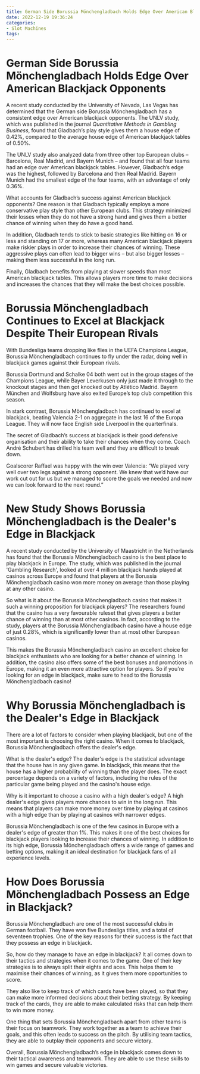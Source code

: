```yaml
---
title: German Side Borussia Mönchengladbach Holds Edge Over American Blackjack Opponents
date: 2022-12-19 19:36:24
categories:
- Slot Machines
tags:
---
```



#  German Side Borussia Mönchengladbach Holds Edge Over American Blackjack Opponents

A recent study conducted by the University of Nevada, Las Vegas has determined that the German side Borussia Mönchengladbach has a consistent edge over American blackjack opponents. The UNLV study, which was published in the journal _Quantitative Methods in Gambling Business_, found that Gladbach’s play style gives them a house edge of 0.42%, compared to the average house edge of American blackjack tables of 0.50%.

The UNLV study also analyzed data from three other top European clubs – Barcelona, Real Madrid, and Bayern Munich – and found that all four teams had an edge over American blackjack tables. However, Gladbach’s edge was the highest, followed by Barcelona and then Real Madrid. Bayern Munich had the smallest edge of the four teams, with an advantage of only 0.36%.

What accounts for Gladbach’s success against American blackjack opponents? One reason is that Gladbach typically employs a more conservative play style than other European clubs. This strategy minimized their losses when they do not have a strong hand and gives them a better chance of winning when they do have a good hand.

In addition, Gladbach tends to stick to basic strategies like hitting on 16 or less and standing on 17 or more, whereas many American blackjack players make riskier plays in order to increase their chances of winning. These aggressive plays can often lead to bigger wins – but also bigger losses – making them less successful in the long run.

Finally, Gladbach benefits from playing at slower speeds than most American blackjack tables. This allows players more time to make decisions and increases the chances that they will make the best choices possible.

#  Borussia Mönchengladbach Continues to Excel at Blackjack Despite Their European Rivals

With Bundesliga teams dropping like flies in the UEFA Champions League, Borussia Mönchengladbach continues to fly under the radar, doing well in blackjack games against their European rivals.

Borussia Dortmund and Schalke 04 both went out in the group stages of the Champions League, while Bayer Leverkusen only just made it through to the knockout stages and then got knocked out by Atlético Madrid. Bayern München and Wolfsburg have also exited Europe’s top club competition this season.

In stark contrast, Borussia Mönchengladbach has continued to excel at blackjack, beating Valencia 2-1 on aggregate in the last 16 of the Europa League. They will now face English side Liverpool in the quarterfinals.

The secret of Gladbach’s success at blackjack is their good defensive organisation and their ability to take their chances when they come. Coach André Schubert has drilled his team well and they are difficult to break down.

Goalscorer Raffael was happy with the win over Valencia: “We played very well over two legs against a strong opponent. We knew that we’d have our work cut out for us but we managed to score the goals we needed and now we can look forward to the next round.”

#  New Study Shows Borussia Mönchengladbach is the Dealer's Edge in Blackjack 

A recent study conducted by the University of Maastricht in the Netherlands has found that the Borussia Mönchengladbach casino is the best place to play blackjack in Europe. The study, which was published in the journal 'Gambling Research', looked at over 4 million blackjack hands played at casinos across Europe and found that players at the Borussia Mönchengladbach casino won more money on average than those playing at any other casino.

So what is it about the Borussia Mönchengladbach casino that makes it such a winning proposition for blackjack players? The researchers found that the casino has a very favourable ruleset that gives players a better chance of winning than at most other casinos. In fact, according to the study, players at the Borussia Mönchengladbach casino have a house edge of just 0.28%, which is significantly lower than at most other European casinos.

This makes the Borussia Mönchengladbach casino an excellent choice for blackjack enthusiasts who are looking for a better chance of winning. In addition, the casino also offers some of the best bonuses and promotions in Europe, making it an even more attractive option for players. So if you're looking for an edge in blackjack, make sure to head to the Borussia Mönchengladbach casino!

#  Why Borussia Mönchengladbach is the Dealer's Edge in Blackjack 

There are a lot of factors to consider when playing blackjack, but one of the most important is choosing the right casino. When it comes to blackjack, Borussia Mönchengladbach offers the dealer's edge.

What is the dealer's edge? The dealer's edge is the statistical advantage that the house has in any given game. In blackjack, this means that the house has a higher probability of winning than the player does. The exact percentage depends on a variety of factors, including the rules of the particular game being played and the casino's house edge.

Why is it important to choose a casino with a high dealer's edge? A high dealer's edge gives players more chances to win in the long run. This means that players can make more money over time by playing at casinos with a high edge than by playing at casinos with narrower edges.

Borussia Mönchengladbach is one of the few casinos in Europe with a dealer's edge of greater than 1%. This makes it one of the best choices for blackjack players looking to increase their chances of winning. In addition to its high edge, Borussia Mönchengladbach offers a wide range of games and betting options, making it an ideal destination for blackjack fans of all experience levels.

#  How Does Borussia Mönchengladbach Possess an Edge in Blackjack?

Borussia Mönchengladbach are one of the most successful clubs in German football. They have won five Bundesliga titles, and a total of seventeen trophies. One of the key reasons for their success is the fact that they possess an edge in blackjack.

So, how do they manage to have an edge in blackjack? It all comes down to their tactics and strategies when it comes to the game. One of their key strategies is to always split their eights and aces. This helps them to maximise their chances of winning, as it gives them more opportunities to score.

They also like to keep track of which cards have been played, so that they can make more informed decisions about their betting strategy. By keeping track of the cards, they are able to make calculated risks that can help them to win more money.

One thing that sets Borussia Mönchengladbach apart from other teams is their focus on teamwork. They work together as a team to achieve their goals, and this often leads to success on the pitch. By utilising team tactics, they are able to outplay their opponents and secure victory.

Overall, Borussia Mönchengladbach’s edge in blackjack comes down to their tactical awareness and teamwork. They are able to use these skills to win games and secure valuable victories.